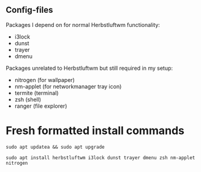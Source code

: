 ## Config-files


Packages I depend on for normal Herbstluftwm functionality:
* i3lock
* dunst
* trayer
* dmenu

Packages unrelated to Herbstluftwm but still required in my setup:
* nitrogen (for wallpaper)
* nm-applet (for networkmanager tray icon)
* termite (terminal)
* zsh (shell)
* ranger (file explorer)


# Fresh formatted install commands
`sudo apt updatea && sudo apt upgrade`


`sudo apt install herbstluftwm i3lock dunst trayer dmenu zsh nm-applet nitrogen`
